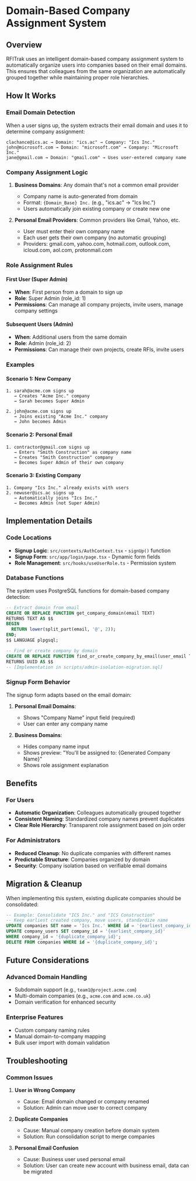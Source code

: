 # Domain-Based Company Assignment System

## Overview

RFITrak uses an intelligent domain-based company assignment system to automatically organize users into companies based on their email domains. This ensures that colleagues from the same organization are automatically grouped together while maintaining proper role hierarchies.

## How It Works

### Email Domain Detection

When a user signs up, the system extracts their email domain and uses it to determine company assignment:

```
clachance@ics.ac → Domain: "ics.ac" → Company: "Ics Inc."
john@microsoft.com → Domain: "microsoft.com" → Company: "Microsoft Inc."  
jane@gmail.com → Domain: "gmail.com" → Uses user-entered company name
```

### Company Assignment Logic

1. **Business Domains**: Any domain that's not a common email provider
   - Company name is auto-generated from domain
   - Format: `{Domain_Base} Inc.` (e.g., "ics.ac" → "Ics Inc.")
   - Users automatically join existing company or create new one

2. **Personal Email Providers**: Common providers like Gmail, Yahoo, etc.
   - User must enter their own company name
   - Each user gets their own company (no automatic grouping)
   - Providers: gmail.com, yahoo.com, hotmail.com, outlook.com, icloud.com, aol.com, protonmail.com

### Role Assignment Rules

#### First User (Super Admin)
- **When**: First person from a domain to sign up
- **Role**: Super Admin (role_id: 1)
- **Permissions**: Can manage all company projects, invite users, manage company settings

#### Subsequent Users (Admin)  
- **When**: Additional users from the same domain
- **Role**: Admin (role_id: 2)
- **Permissions**: Can manage their own projects, create RFIs, invite users

### Examples

#### Scenario 1: New Company
```
1. sarah@acme.com signs up
   → Creates "Acme Inc." company
   → Sarah becomes Super Admin

2. john@acme.com signs up  
   → Joins existing "Acme Inc." company
   → John becomes Admin
```

#### Scenario 2: Personal Email
```
1. contractor@gmail.com signs up
   → Enters "Smith Construction" as company name
   → Creates "Smith Construction" company
   → Becomes Super Admin of their own company
```

#### Scenario 3: Existing Company
```
1. Company "Ics Inc." already exists with users
2. newuser@ics.ac signs up
   → Automatically joins "Ics Inc."
   → Becomes Admin (not Super Admin)
```

## Implementation Details

### Code Locations

- **Signup Logic**: `src/contexts/AuthContext.tsx` - `signUp()` function
- **Signup Form**: `src/app/login/page.tsx` - Dynamic form fields
- **Role Management**: `src/hooks/useUserRole.ts` - Permission system

### Database Functions

The system uses PostgreSQL functions for domain-based company detection:

```sql
-- Extract domain from email
CREATE OR REPLACE FUNCTION get_company_domain(email TEXT)
RETURNS TEXT AS $$
BEGIN
  RETURN lower(split_part(email, '@', 2));
END;
$$ LANGUAGE plpgsql;

-- Find or create company by domain
CREATE OR REPLACE FUNCTION find_or_create_company_by_email(user_email TEXT, user_name TEXT)
RETURNS UUID AS $$
-- [Implementation in scripts/admin-isolation-migration.sql]
```

### Signup Form Behavior

The signup form adapts based on the email domain:

1. **Personal Email Domains**:
   - Shows "Company Name" input field (required)
   - User can enter any company name

2. **Business Domains**:
   - Hides company name input
   - Shows preview: "You'll be assigned to: {Generated Company Name}"
   - Shows role assignment explanation

## Benefits

### For Users
- **Automatic Organization**: Colleagues automatically grouped together
- **Consistent Naming**: Standardized company names prevent duplicates
- **Clear Role Hierarchy**: Transparent role assignment based on join order

### For Administrators
- **Reduced Cleanup**: No duplicate companies with different names
- **Predictable Structure**: Companies organized by domain
- **Security**: Company isolation based on verifiable email domains

## Migration & Cleanup

When implementing this system, existing duplicate companies should be consolidated:

```sql
-- Example: Consolidate "ICS Inc." and "ICS Construction" 
-- Keep earliest created company, move users, standardize name
UPDATE companies SET name = 'Ics Inc.' WHERE id = '{earliest_company_id}';
UPDATE company_users SET company_id = '{earliest_company_id}' 
WHERE company_id = '{duplicate_company_id}';
DELETE FROM companies WHERE id = '{duplicate_company_id}';
```

## Future Considerations

### Advanced Domain Handling
- Subdomain support (e.g., `team1@project.acme.com`)
- Multi-domain companies (e.g., `acme.com` and `acme.co.uk`)
- Domain verification for enhanced security

### Enterprise Features
- Custom company naming rules
- Manual domain-to-company mapping
- Bulk user import with domain validation

## Troubleshooting

### Common Issues

1. **User in Wrong Company**
   - Cause: Email domain changed or company renamed
   - Solution: Admin can move user to correct company

2. **Duplicate Companies**
   - Cause: Manual company creation before domain system
   - Solution: Run consolidation script to merge companies

3. **Personal Email Confusion**
   - Cause: Business user used personal email
   - Solution: User can create new account with business email, data can be migrated 